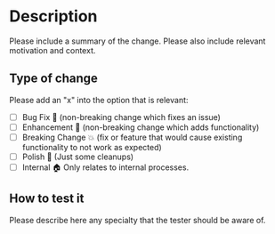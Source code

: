 # Description

Please include a summary of the change. Please also include relevant motivation and context.

## Type of change

Please add an "x" into the option that is relevant:

- [  ] Bug Fix :bug: (non-breaking change which fixes an issue)
- [  ] Enhancement :rocket: (non-breaking change which adds functionality)
- [  ] Breaking Change :boom: (fix or feature that would cause existing functionality to not work as expected)
- [  ] Polish :nail_care: (Just some cleanups)
- [  ] Internal :house: Only relates to internal processes.

## How to test it

Please describe here any specialty that the tester should be aware of.
